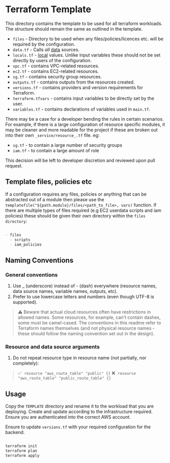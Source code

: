 # Terraform Template

This directory contains the template to be used for all terraform workloads.
The structure should remain the same as outlined in the template.

* `files` - Directory to be used when any files/policies/licences etc. will be required by the configuration.
* `data.tf` - Calls _all_ [data](https://www.terraform.io/language/data-sources) sources.
* `locals.tf` - [local](https://www.terraform.io/language/values/locals) values. Unlike input variables these should not be set directly by users of the configuration.
* `vpc.tf` - contains VPC-related resources.
* `ec2.tf` - contains EC2-related resources.
* `sg.tf` - contains security group resources.
* `outputs.tf` - contains outputs from the resources created.
* `versions.tf` - contains providers and version requirements for Terraform.
* `terraform.tfvars` - contains input variables to be directly set by the user.
* `variables.tf` - contains declarations of variables used in `main.tf`.

There may be a case for a developer bending the rules in certain scenarios. For example, if there is a large configuration of resource specific modules, it may be cleaner and more readable for the project if these are broken out into their own `_service/resource_.tf` file. eg:

* `sg.tf` - to contain a large number of security groups
* `iam.tf` - to contain a large amount of role

This decision will be left to developer discretion and reviewed upon pull request.

## Template files, policies etc

If a configuration requires any files, policies or anything that can be abstracted out of a module then please use the `templatefile("${path.module}/files/<path_to_file>, vars)` function.
If there are multiple types of files required (e.g EC2 userdata scripts and iam policies) these should be given their own directory within the `files directory`:

```md

- files
  - scripts
  - iam_policies

```

## Naming Conventions

### General conventions

1. Use _ (underscore) instead of - (dash) everywhere (resource names, data source names, variable names, outputs, etc).
2. Prefer to use lowercase letters and numbers (even though UTF-8 is supported).

> ⚠️ Beware that actual cloud resources often have restrictions in allowed names. Some resources, for example, can't contain dashes, some must be camel-cased. The conventions in this readme refer to Terraform names themselves (and not physical resource names - these should follow the naming convention set out in the design).

### Resource and data source arguments

1. Do not repeat resource type in resource name (not partially, nor completely):

> ✅ &nbsp;`resource "aws_route_table" "public" {}`
> ❌ &nbsp;`resource "aws_route_table" "public_route_table" {}`

## Usage

Copy the `TEMPLATE` directory and rename it to the workload that you are deploying. Create and update according to the infrastructure required. Ensure you are authenticated into the correct AWS account.

Ensure to update `versions.tf` with your required configuration for the backend.

```bash

terraform init
terraform plan
terraform apply

```
